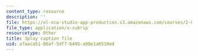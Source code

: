 ```yaml
---
content_type: resource
description: ''
file: https://ol-ocw-studio-app-production.s3.amazonaws.com/courses/2-003sc-engineering-dynamics-fall-2011/a7aaca5186af5df7b495a90e1a6510ed_1xJJu5p3dD0.vtt
file_type: application/x-subrip
resourcetype: Other
title: 3play caption file
uid: a7aaca51-86af-5df7-b495-a90e1a6510ed
---
```

